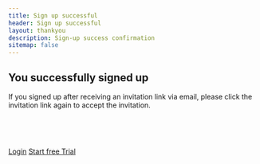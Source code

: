 ```yaml
---
title: Sign up successful
header: Sign up successful
layout: thankyou
description: Sign-up success confirmation
sitemap: false
---
```


<h2>You successfully signed up</h2>

<p>If you signed up after receiving an invitation link via email, please click the invitation link again to accept the invitation.</p>
<p>&nbsp;</p>
<p>&nbsp;</p>
<div>
	<a href='{{ site.data.hosts.app[site.target_environment] }}/Web/Home/Login' class='btn btn-primary'>Login</a>
	<a href='{{ site.data.hosts.app[site.target_environment] }}/Web/Subscription/StartFreeTrial' class='btn btn-flat trial'>Start free Trial</a>
</div>
